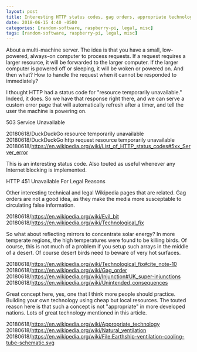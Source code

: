 ```yaml
---
layout: post
title: Interesting HTTP status codes, gag orders, appropriate technology
date: 2018-06-15 4:40 -0500
categories: [random-software, raspberry-pi, legal, misc]
tags: [random-software, raspberry-pi, legal, misc]
---
```


About a multi-machine server.  The idea is that you have a small,
low-powered, always-on computer to process requests.  If a request
requires a larger resource, it will be forwarded to the larger
computer.  If the larger computer is powered off or sleeping, it will
be woken or powered on.  And then what?  How to handle the request
when it cannot be responded to immediately?

I thought HTTP had a status code for "resource temporarily
unavailable."  Indeed, it does.  So we have that response right there,
and we can serve a custom error page that will automatically refresh
after a timer, and tell the user the machine is powering on.

<!-- more -->

503 Service Unavailable

20180618/DuckDuckGo resource temporarily unavailable  
20180618/DuckDuckGo http request resource temporarily unavailable  
20180618/https://en.wikipedia.org/wiki/List_of_HTTP_status_codes#5xx_Server_error

This is an interesting status code.  Also touted as useful whenever
any Internet blocking is implemented.

HTTP 451 Unavailable For Legal Reasons

Other interesting technical and legal Wikipedia pages that are
related.  Gag orders are not a good idea, as they make the media more
susceptable to circulating false information.

20180618/https://en.wikipedia.org/wiki/Evil_bit  
20180618/https://en.wikipedia.org/wiki/Technological_fix

So what about reflecting mirrors to concentrate solar energy?  In more
temperate regions, the high temperatures were found to be killing
birds.  Of course, this is not much of a problem if you setup such
arrays in the middle of a desert.  Of course desert birds need to
beware of very hot surfaces.

20180618/https://en.wikipedia.org/wiki/Technological_fix#cite_note-10  
20180618/https://en.wikipedia.org/wiki/Gag_order  
20180618/https://en.wikipedia.org/wiki/Injunction#UK_super-injunctions  
20180618/https://en.wikipedia.org/wiki/Unintended_consequences

Great concept here, yes, one that I think more people should practice.
Building your own technology using cheap but local resources.  The
touted reason here is that such a concept is not "appropriate" in more
developed nations.  Lots of great technology mentioned in this
article.

20180618/https://en.wikipedia.org/wiki/Appropriate_technology  
20180618/https://en.wikipedia.org/wiki/Natural_ventilation  
20180618/https://en.wikipedia.org/wiki/File:Earthship-ventilation-cooling-tube-schematic.svg
